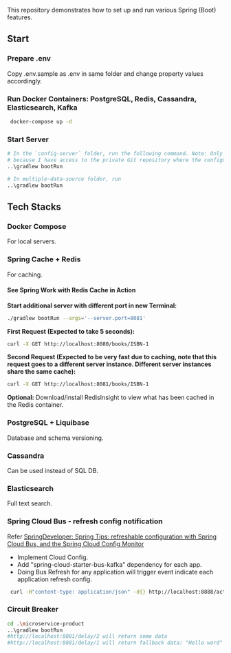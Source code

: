This repository demonstrates how to set up and run various Spring (Boot) features.

## Start

### Prepare .env

Copy \.env.sample as .env in same folder and change property values accordingly.

### Run Docker Containers: PostgreSQL, Redis, Cassandra, Elasticsearch, Kafka

```bash
 docker-compose up -d
```

### Start Server

```bash
# In the `config-server` folder, run the following command. Note: Only I can run this successfully
# because I have access to the private Git repository where the configurations are stored.
..\gradlew bootRun

# In multiple-data-source folder, run
..\gradlew bootRun
```

## Tech Stacks

### Docker Compose

For local servers.

### Spring Cache + Redis

For caching.

#### See Spring Work with Redis Cache in Action

**Start additional server with different port in new Terminal:**

```bash
./gradlew bootRun --args='--server.port=8081'
```

**First Request (Expected to take 5 seconds):**

```bash
curl -X GET http://localhost:8080/books/ISBN-1
```

**Second Request (Expected to be very fast due to caching, note that this request goes to a different server instance.
Different server instances share the same cache):**

```bash
curl -X GET http://localhost:8081/books/ISBN-1
```

**Optional:** Download/install RedisInsight to view what has been cached in the Redis container.

### PostgreSQL + Liquibase

Database and schema versioning.

### Cassandra

Can be used instead of SQL DB.

### Elasticsearch

Full text search.

### Spring Cloud Bus - refresh config notification

Refer [SpringDeveloper: Spring Tips: refreshable configuration with Spring Cloud Bus, and the Spring Cloud Config Monitor](https://www.youtube.com/watch?v=aC_siBP8rx8)

- Implement Cloud Config.
- Add "spring-cloud-starter-bus-kafka" dependency for each app.
- Doing Bus Refresh for any application will trigger event indicate each application refresh config.

```bash
 curl -H"content-type: application/json" -d{} http://localhost:8888/actuator/busrefresh
```

### Circuit Breaker

```bash
cd .\microservice-product
..\gradlew bootRun
#http://localhost:8081/delay/2 will return some data
#http://localhost:8081/delay/1 will return fallback data: "Hello word"
```

